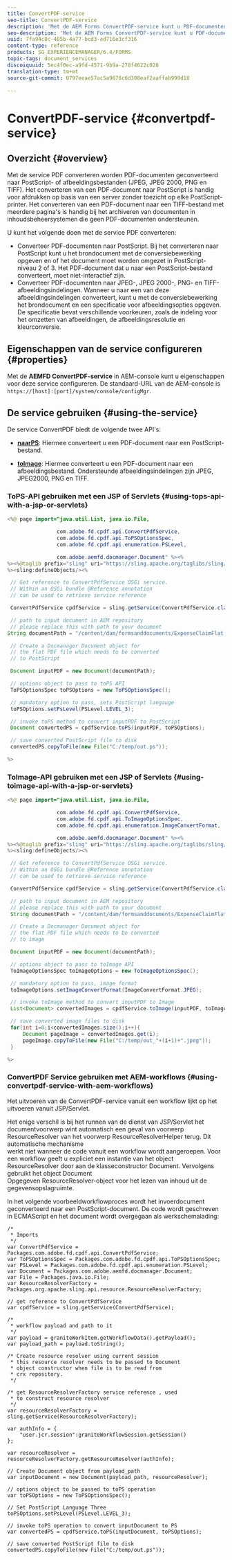 ```yaml
---
title: ConvertPDF-service
seo-title: ConvertPDF-service
description: 'Met de AEM Forms ConvertPDF-service kunt u PDF-documenten converteren naar PostScript- of afbeeldingsbestanden. '
seo-description: 'Met de AEM Forms ConvertPDF-service kunt u PDF-documenten converteren naar PostScript- of afbeeldingsbestanden. '
uuid: 7fa94c8c-485b-4a77-bcd3-ed716e3cf316
content-type: reference
products: SG_EXPERIENCEMANAGER/6.4/FORMS
topic-tags: document_services
discoiquuid: 5ec4f0ec-a9fd-4571-9b9a-278f4622c028
translation-type: tm+mt
source-git-commit: 0797eeae57ac5a9676c6d308eaf2aaffab999d18

---
```



# ConvertPDF-service {#convertpdf-service}

## Overzicht {#overview}

Met de service PDF converteren worden PDF-documenten geconverteerd naar PostScript- of afbeeldingsbestanden (JPEG, JPEG 2000, PNG en TIFF). Het converteren van een PDF-document naar PostScript is handig voor afdrukken op basis van een server zonder toezicht op elke PostScript-printer. Het converteren van een PDF-document naar een TIFF-bestand met meerdere pagina&#39;s is handig bij het archiveren van documenten in inhoudsbeheersystemen die geen PDF-documenten ondersteunen.

U kunt het volgende doen met de service PDF converteren:

* Converteer PDF-documenten naar PostScript. Bij het converteren naar PostScript kunt u het brondocument met de conversiebewerking opgeven en of het document moet worden omgezet in PostScript-niveau 2 of 3. Het PDF-document dat u naar een PostScript-bestand converteert, moet niet-interactief zijn.
* Converteer PDF-documenten naar JPEG-, JPEG 2000-, PNG- en TIFF-afbeeldingsindelingen. Wanneer u naar een van deze afbeeldingsindelingen converteert, kunt u met de conversiebewerking het brondocument en een specificatie voor afbeeldingsopties opgeven. De specificatie bevat verschillende voorkeuren, zoals de indeling voor het omzetten van afbeeldingen, de afbeeldingsresolutie en kleurconversie.

## Eigenschappen van de service configureren {#properties}

Met de **AEMFD ConvertPDF-service** in AEM-console kunt u eigenschappen voor deze service configureren. De standaard-URL van de AEM-console is `https://[host]:[port]/system/console/configMgr`.

## De service gebruiken {#using-the-service}

De service ConvertPDF biedt de volgende twee API&#39;s:

* **[naarPS](https://helpx.adobe.com/experience-manager/6-3/forms/javadocs/com/adobe/fd/cpdf/api/ConvertPdfService.html#toPS)**: Hiermee converteert u een PDF-document naar een PostScript-bestand.

* **[toImage](https://helpx.adobe.com/experience-manager/6-3/forms/javadocs/com/adobe/fd/cpdf/api/ConvertPdfService.html#toImage)**: Hiermee converteert u een PDF-document naar een afbeeldingsbestand. Ondersteunde afbeeldingsindelingen zijn JPEG, JPEG2000, PNG en TIFF.

### ToPS-API gebruiken met een JSP of Servlets {#using-tops-api-with-a-jsp-or-servlets}

```java
<%@ page import="java.util.List, java.io.File,

                com.adobe.fd.cpdf.api.ConvertPdfService,
                com.adobe.fd.cpdf.api.ToPSOptionsSpec,
                com.adobe.fd.cpdf.api.enumeration.PSLevel,

                com.adobe.aemfd.docmanager.Document" %><%
%><%@taglib prefix="sling" uri="https://sling.apache.org/taglibs/sling/1.0" %><%
%><sling:defineObjects/><%

 // Get reference to ConvertPdfService OSGi service.
 // Within an OSGi bundle @Reference annotation 
 // can be used to retrieve service reference

 ConvertPdfService cpdfService = sling.getService(ConvertPdfService.class);

 // path to input document in AEM repository
 // please replace this with path to your document
String documentPath = "/content/dam/formsanddocuments/ExpenseClaimFlat.pdf";

 // Create a Docmanager Document object for 
 // the flat PDF file which needs to be converted 
 // to PostScript

 Document inputPDF = new Document(documentPath);

 // options object to pass to toPS API
 ToPSOptionsSpec toPSOptions = new ToPSOptionsSpec();

 // mandatory option to pass, sets PostScript langauge
 toPSOptions.setPsLevel(PSLevel.LEVEL_3);

 // invoke toPS method to convert inputPDF to PostScript
 Document convertedPS = cpdfService.toPS(inputPDF, toPSOptions);

 // save converted PostScript file to disk
 convertedPS.copyToFile(new File("C:/temp/out.ps"));

%>
```

### ToImage-API gebruiken met een JSP of Servlets {#using-toimage-api-with-a-jsp-or-servlets}

```java
<%@ page import="java.util.List, java.io.File,

                com.adobe.fd.cpdf.api.ConvertPdfService,
                com.adobe.fd.cpdf.api.ToImageOptionsSpec,
                com.adobe.fd.cpdf.api.enumeration.ImageConvertFormat,

                com.adobe.aemfd.docmanager.Document" %><%
%><%@taglib prefix="sling" uri="https://sling.apache.org/taglibs/sling/1.0" %><%
%><sling:defineObjects/><%

 // Get reference to ConvertPdfService OSGi service.
 // Within an OSGi bundle @Reference annotation 
 // can be used to retrieve service reference

 ConvertPdfService cpdfService = sling.getService(ConvertPdfService.class);

 // path to input document in AEM repository
 // please replace this with path to your document
 String documentPath = "/content/dam/formsanddocuments/ExpenseClaimFlat.pdf";

 // Create a Docmanager Document object for 
 // the flat PDF file which needs to be converted 
 // to image

 Document inputPDF = new Document(documentPath);

 // options object to pass to toImage API
 ToImageOptionsSpec toImageOptions = new ToImageOptionsSpec();

 // mandatory option to pass, image format
 toImageOptions.setImageConvertFormat(ImageConvertFormat.JPEG);

 // invoke toImage method to convert inputPDF to Image
 List<Document> convertedImages = cpdfService.toImage(inputPDF, toImageOptions);

 // save converted image files to disk
 for(int i=0;i<convertedImages.size();i++){
     Document pageImage = convertedImages.get(i);
     pageImage.copyToFile(new File("C:/temp/out_"+(i+1)+".jpeg"));
 }

%>
```

### ConvertPDF Service gebruiken met AEM-workflows {#using-convertpdf-service-with-aem-workflows}

Het uitvoeren van de ConvertPDF-service vanuit een workflow lijkt op het uitvoeren vanuit JSP/Servlet.

Het enige verschil is bij het runnen van de dienst van JSP/Servlet het documentvoorwerp wint automatisch een geval van voorwerp ResourceResolver van het voorwerp ResourceResolverHelper terug. Dit automatische mechanisme\
werkt niet wanneer de code vanuit een workflow wordt aangeroepen. Voor een workflow geeft u expliciet een instantie van het object ResourceResolver door aan de klasseconstructor Document. Vervolgens gebruikt het object Document\
Opgegeven ResourceResolver-object voor het lezen van inhoud uit de gegevensopslagruimte.

In het volgende voorbeeldworkflowproces wordt het invoerdocument geconverteerd naar een PostScript-document. De code wordt geschreven in ECMAScript en het document wordt overgegaan als werkschemalading:

```
/*
 * Imports 
 */
var ConvertPdfService = Packages.com.adobe.fd.cpdf.api.ConvertPdfService;
var ToPSOptionsSpec = Packages.com.adobe.fd.cpdf.api.ToPSOptionsSpec;
var PSLevel = Packages.com.adobe.fd.cpdf.api.enumeration.PSLevel;
var Document = Packages.com.adobe.aemfd.docmanager.Document;
var File = Packages.java.io.File;
var ResourceResolverFactory = Packages.org.apache.sling.api.resource.ResourceResolverFactory;

// get reference to ConvertPdfService
var cpdfService = sling.getService(ConvertPdfService);

/*
 * workflow payload and path to it
 */
var payload = graniteWorkItem.getWorkflowData().getPayload();
var payload_path = payload.toString();

/* Create resource resolver using current session 
 * this resource resolver needs to be passed to Document
 * object constructor when file is to be read from 
 * crx repository. 
 */

/* get ResourceResolverFactory service reference , used 
 * to construct resource resolver
 */
var resourceResolverFactory = sling.getService(ResourceResolverFactory);

var authInfo = {
    "user.jcr.session":graniteWorkflowSession.getSession()
};

var resourceResolver = resourceResolverFactory.getResourceResolver(authInfo);

// Create Document object from payload_path 
var inputDocument = new Document(payload_path, resourceResolver);

// options object to be passed to toPS operation
var toPSOptions = new ToPSOptionsSpec();

// Set PostScript Language Three
toPSOptions.setPsLevel(PSLevel.LEVEL_3);

// invoke toPS operation to convert inputDocument to PS
var convertedPS = cpdfService.toPS(inputDocument, toPSOptions);

// save converted PostScript file to disk
convertedPS.copyToFile(new File("C:/temp/out.ps"));
```


